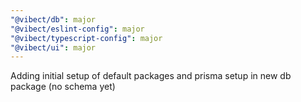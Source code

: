```yaml
---
"@vibect/db": major
"@vibect/eslint-config": major
"@vibect/typescript-config": major
"@vibect/ui": major
---
```


Adding initial setup of default packages and prisma setup in new db package (no schema yet)

